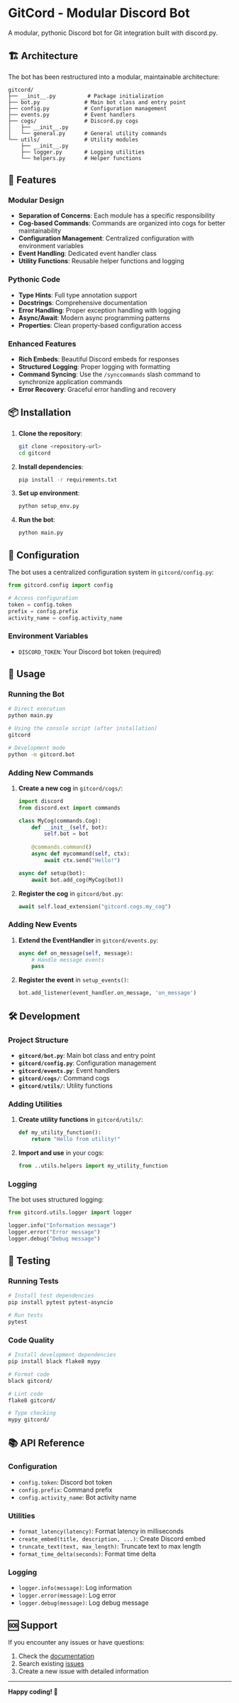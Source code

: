 # GitCord - Modular Discord Bot

A modular, pythonic Discord bot for Git integration built with discord.py.

## 🏗️ Architecture

The bot has been restructured into a modular, maintainable architecture:

```
gitcord/
├── __init__.py          # Package initialization
├── bot.py              # Main bot class and entry point
├── config.py           # Configuration management
├── events.py           # Event handlers
├── cogs/               # Discord.py cogs
│   ├── __init__.py
│   └── general.py      # General utility commands
└── utils/              # Utility modules
    ├── __init__.py
    ├── logger.py       # Logging utilities
    └── helpers.py      # Helper functions
```

## 🚀 Features

### Modular Design
- **Separation of Concerns**: Each module has a specific responsibility
- **Cog-based Commands**: Commands are organized into cogs for better maintainability
- **Configuration Management**: Centralized configuration with environment variables
- **Event Handling**: Dedicated event handler class
- **Utility Functions**: Reusable helper functions and logging

### Pythonic Code
- **Type Hints**: Full type annotation support
- **Docstrings**: Comprehensive documentation
- **Error Handling**: Proper exception handling with logging
- **Async/Await**: Modern async programming patterns
- **Properties**: Clean property-based configuration access

### Enhanced Features
- **Rich Embeds**: Beautiful Discord embeds for responses
- **Structured Logging**: Proper logging with formatting
- **Command Syncing**: Use the `/synccommands` slash command to synchronize application commands
- **Error Recovery**: Graceful error handling and recovery

## 📦 Installation

1. **Clone the repository**:
   ```bash
   git clone <repository-url>
   cd gitcord
   ```

2. **Install dependencies**:
   ```bash
   pip install -r requirements.txt
   ```

3. **Set up environment**:
   ```bash
   python setup_env.py
   ```

4. **Run the bot**:
   ```bash
   python main.py
   ```

## 🔧 Configuration

The bot uses a centralized configuration system in `gitcord/config.py`:

```python
from gitcord.config import config

# Access configuration
token = config.token
prefix = config.prefix
activity_name = config.activity_name
```

### Environment Variables
- `DISCORD_TOKEN`: Your Discord bot token (required)

## 📝 Usage

### Running the Bot
```bash
# Direct execution
python main.py

# Using the console script (after installation)
gitcord

# Development mode
python -m gitcord.bot
```

### Adding New Commands
1. **Create a new cog** in `gitcord/cogs/`:
   ```python
   import discord
   from discord.ext import commands
   
   class MyCog(commands.Cog):
       def __init__(self, bot):
           self.bot = bot
       
       @commands.command()
       async def mycommand(self, ctx):
           await ctx.send("Hello!")
   
   async def setup(bot):
       await bot.add_cog(MyCog(bot))
   ```

2. **Register the cog** in `gitcord/bot.py`:
   ```python
   await self.load_extension("gitcord.cogs.my_cog")
   ```

### Adding New Events
1. **Extend the EventHandler** in `gitcord/events.py`:
   ```python
   async def on_message(self, message):
       # Handle message events
       pass
   ```

2. **Register the event** in `setup_events()`:
   ```python
   bot.add_listener(event_handler.on_message, 'on_message')
   ```

## 🛠️ Development

### Project Structure
- **`gitcord/bot.py`**: Main bot class and entry point
- **`gitcord/config.py`**: Configuration management
- **`gitcord/events.py`**: Event handlers
- **`gitcord/cogs/`**: Command cogs
- **`gitcord/utils/`**: Utility functions

### Adding Utilities
1. **Create utility functions** in `gitcord/utils/`:
   ```python
   def my_utility_function():
       return "Hello from utility!"
   ```

2. **Import and use** in your cogs:
   ```python
   from ..utils.helpers import my_utility_function
   ```

### Logging
The bot uses structured logging:

```python
from gitcord.utils.logger import logger

logger.info("Information message")
logger.error("Error message")
logger.debug("Debug message")
```

## 🧪 Testing

### Running Tests
```bash
# Install test dependencies
pip install pytest pytest-asyncio

# Run tests
pytest
```

### Code Quality
```bash
# Install development dependencies
pip install black flake8 mypy

# Format code
black gitcord/

# Lint code
flake8 gitcord/

# Type checking
mypy gitcord/
```

## 📚 API Reference

### Configuration
- `config.token`: Discord bot token
- `config.prefix`: Command prefix
- `config.activity_name`: Bot activity name

### Utilities
- `format_latency(latency)`: Format latency in milliseconds
- `create_embed(title, description, ...)`: Create Discord embed
- `truncate_text(text, max_length)`: Truncate text to max length
- `format_time_delta(seconds)`: Format time delta

### Logging
- `logger.info(message)`: Log information
- `logger.error(message)`: Log error
- `logger.debug(message)`: Log debug message

## 🆘 Support

If you encounter any issues or have questions:

1. Check the [documentation](README.md)
2. Search existing [issues](../../issues)
3. Create a new issue with detailed information

---

**Happy coding! 🎉** 